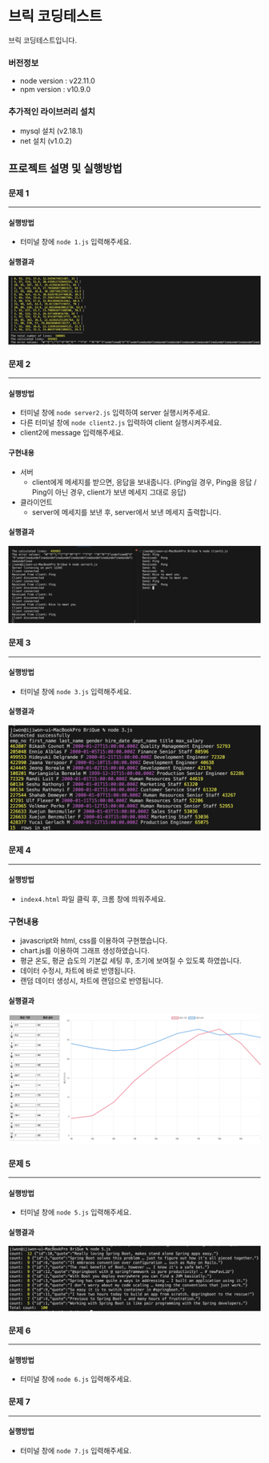 # 브릭 코딩테스트
브릭 코딩테스트입니다.

### 버전정보
* node version : v22.11.0
* npm version : v10.9.0

### 추가적인 라이브러리 설치
* mysql 설치 (v2.18.1)
* net 설치 (v1.0.2)

## 프로젝트 설명 및 실행방법


### 문제 1
---
#### 실행방법
* 터미널 창에 `node 1.js` 입력해주세요.
#### 실행결과
<img src="./images/1.png">

### 문제 2
---
#### 실행방법
* 터미널 창에 `node server2.js` 입력하여 server 실행시켜주세요.
* 다른 터미널 창에 `node client2.js` 입력하여 client 실행시켜주세요.
* client2에 message 입력해주세요.

#### 구현내용
* 서버
    - client에게 메세지를 받으면, 응답을 보내줍니다. (Ping일 경우, Ping을 응답 / Ping이 아닌 경우, client가 보낸 메세지 그대로 응답)
* 클라이언트
    - server에 메세지를 보낸 후, server에서 보낸 메세지 출력합니다.

#### 실행결과
<img src="./images/2.png">

### 문제 3
---
#### 실행방법
* 터미널 창에 `node 3.js` 입력해주세요.

#### 실행결과
<img src="./images/3.png">


### 문제 4
---
#### 실행방법
* `index4.html` 파일 클릭 후, 크롬 창에 띄워주세요.

### 구현내용
* javascript와 html, css를 이용하여 구현했습니다.
* chart.js를 이용하여 그래프 생성하였습니다.
* 평균 온도, 평균 습도의 기본값 세팅 후, 초기에 보여질 수 있도록 하였씁니다.
* 데이터 수정시, 차트에 바로 반영됩니다.
* 랜덤 데이터 생성시, 차트에 랜덤으로 반영됩니다.

#### 실행결과
<img src="./images/4.png">

### 문제 5
---
#### 실행방법
* 터미널 창에 `node 5.js` 입력해주세요.

#### 실행결과
<img src="./images/5.png">

### 문제 6
---
#### 실행방법
* 터미널 창에 `node 6.js` 입력해주세요.


### 문제 7
---
#### 실행방법
* 터미널 창에 `node 7.js` 입력해주세요.
